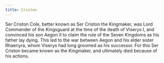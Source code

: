 ```yaml
---
title: Criston
---
```


Ser Criston Cole, better known as Ser Criston the Kingmaker, was Lord Commander of the Kingsguard at the time of the death of Viserys I, and convinced his son Aegon II to claim the rule of the Seven Kingdoms as his father lay dying. This led to the war between Aegon and his elder sister Rhaenyra, whom Viserys had long groomed as his successor. For this Ser Criston became known as the Kingmaker, and ultimately died because of his actions.


